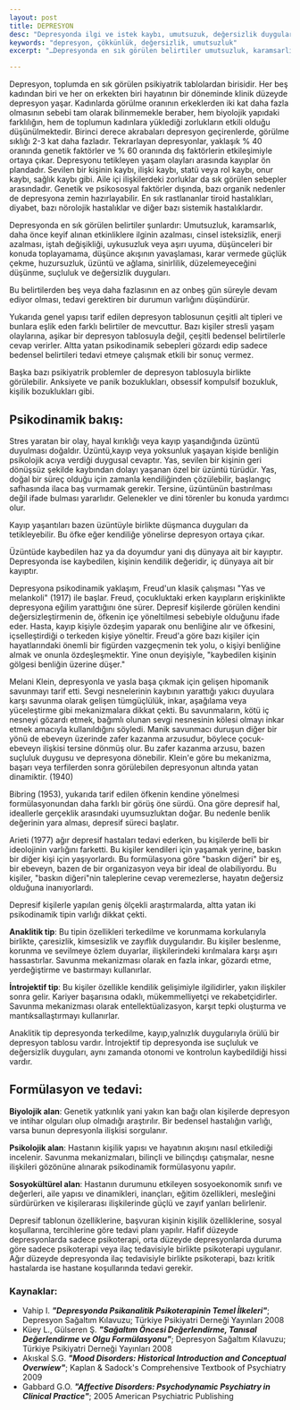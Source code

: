 ```yaml
---
layout: post
title: DEPRESYON
desc: "Depresyonda ilgi ve istek kaybı, umutsuzuk, değersizlik duyguları, uyku ve iştahta değişiklikler görülür."
keywords: "depresyon, çökkünlük, değersizlik, umutsuzluk"
excerpt: "…Depresyonda en sık görülen belirtiler umutsuzluk, karamsarlık, daha önce keyif alınan etkinliklere ilginin azalması, cinsel isteksizlik, enerjisizlik, kendine güvenin azalması, uyku ve iştahta değişiklikler, kararsızlık, konsantrasyon güçlüğü gibi belirtilerdir……"

---
```


Depresyon, toplumda en sık görülen  psikiyatrik tablolardan birisidir. Her beş kadından biri ve her on erkekten biri hayatının bir döneminde  klinik düzeyde depresyon yaşar. Kadınlarda görülme oranının  erkeklerden iki kat daha fazla olmasının sebebi tam olarak bilinmemekle beraber, hem biyolojik yapıdaki farklılığın, hem de toplumun  kadınlara yüklediği  zorlukların etkili olduğu düşünülmektedir. Birinci derece akrabaları depresyon geçirenlerde, görülme sıklığı  2-3 kat daha fazladır. Tekrarlayan depresyonlar, yaklaşık % 40 oranında genetik faktörler ve % 60 oranında dış faktörlerin etkileşimiyle ortaya çıkar. Depresyonu tetikleyen yaşam olayları arasında  kayıplar  ön plandadır. Sevilen bir kişinin kaybı, ilişki kaybı, statü veya rol kaybı, onur kaybı, sağlık kaybı gibi. Aile içi ilişkilerdeki zorluklar da sık görülen sebepler arasındadır. Genetik ve psikososyal faktörler dışında, bazı organik nedenler de depresyona zemin hazırlayabilir. En sık rastlananlar tiroid hastalıkları, diyabet, bazı nörolojik hastalıklar ve diğer bazı sistemik  hastalıklardır.

Depresyonda en sık görülen belirtiler şunlardır: Umutsuzluk, karamsarlık, daha önce  keyif alınan etkinliklere ilginin azalması, cinsel isteksizlik, enerji azalması, iştah değişikliği, uykusuzluk veya aşırı uyuma, düşünceleri bir konuda toplayamama, düşünce akışının yavaşlaması, karar vermede güçlük çekme, huzursuzluk, üzüntü ve ağlama, sinirlilik, düzelemeyeceğini düşünme, suçluluk ve değersizlik duyguları.

Bu belirtilerden  beş veya daha fazlasının  en az onbeş gün süreyle devam ediyor olması, tedavi gerektiren bir durumun varlığını düşündürür.

Yukarıda genel yapısı tarif edilen depresyon tablosunun çeşitli alt tipleri ve bunlara eşlik eden  farklı belirtiler de  mevcuttur. Bazı kişiler  stresli yaşam olaylarına, aşikar bir depresyon tablosuyla değil, çeşitli bedensel belirtilerle cevap verirler. Altta yatan psikodinamik sebepleri gözardı edip  sadece bedensel  belirtileri tedavi etmeye çalışmak  etkili bir sonuç vermez.

Başka bazı psikiyatrik problemler de depresyon tablosuyla birlikte görülebilir. Anksiyete ve panik bozuklukları, obsessif kompulsif bozukluk, kişilik bozuklukları gibi.

## Psikodinamik bakış:

Stres yaratan bir olay, hayal kırıklığı veya kayıp yaşandığında üzüntü duyulması  doğaldır. Üzüntü,kayıp veya yoksunluk yaşayan kişide  benliğin  psikolojik acıya verdiği  duygusal cevaptır. Yas, sevilen bir kişinin geri dönüşsüz  şekilde kaybından dolayı yaşanan özel bir üzüntü türüdür. Yas, doğal bir süreç olduğu için  zamanla kendiliğinden  çözülebilir, başlangıç safhasında ilaca baş vurmamak gerekir. Tersine, üzüntünün bastırılması değil ifade bulması yararlıdır. Gelenekler ve dini törenler  bu konuda yardımcı olur.

Kayıp yaşantıları bazen  üzüntüyle birlikte düşmanca duyguları da tetikleyebilir. Bu öfke eğer kendiliğe yönelirse  depresyon ortaya çıkar.

Üzüntüde kaybedilen haz ya da doyumdur yani dış dünyaya ait bir kayıptır. Depresyonda ise kaybedilen, kişinin kendilik değeridir, iç dünyaya ait bir kayıptır.

Depresyona psikodinamik yaklaşım, Freud'un klasik çalışması "Yas ve melankoli" (1917) ile başlar. Freud, çocukluktaki erken kayıpların  erişkinlikte depresyona eğilim yarattığını öne sürer. Depresif  kişilerde görülen kendini değersizleştirmenin de, öfkenin içe yöneltilmesi sebebiyle olduğunu ifade eder. Hasta, kayıp kişiyle özdeşim yaparak onu benliğine alır  ve öfkesini, içselleştirdiği o terkeden  kişiye yöneltir. Freud'a göre bazı kişiler için  hayatlarındaki önemli bir figürden vazgeçmenin tek yolu, o kişiyi benliğine almak ve onunla özdeşleşmektir. Yine onun  deyişiyle, "kaybedilen kişinin gölgesi  benliğin üzerine düşer."

Melani Klein, depresyonla ve yasla başa çıkmak için gelişen hipomanik savunmayı tarif etti. Sevgi nesnelerinin kaybının yarattığı yakıcı duyulara karşı savunma olarak gelişen tümgüçlülük, inkar, aşağılama  veya  yüceleştirme gibi mekanizmalara dikkat çekti. Bu savunmaların, kötü iç nesneyi  gözardı etmek, bağımlı olunan sevgi nesnesinin kölesi olmayı inkar etmek amacıyla kullanıldığını söyledi. Manik savunmacı duruşun diğer bir yönü de ebeveyn üzerinde zafer kazanma arzusudur, böylece çocuk-ebeveyn ilişkisi tersine dönmüş olur. Bu zafer kazanma arzusu, bazen suçluluk duygusu ve depresyona dönebilir. Klein'e göre bu  mekanizma, başarı veya terfilerden sonra  görülebilen depresyonun altında yatan dinamiktir. (1940)

Bibring (1953), yukarıda tarif edilen öfkenin kendine yönelmesi formülasyonundan daha farklı bir görüş öne sürdü. Ona göre depresif hal, ideallerle gerçeklik arasındaki uyumsuzluktan doğar. Bu nedenle benlik değerinin yara alması, depresif süreci başlatır.

Arieti (1977) ağır depresif hastaları tedavi ederken, bu kişilerde belli bir ideolojinin  varlığını farketti. Bu kişiler  kendileri için yaşamak yerine, baskın bir diğer kişi için yaşıyorlardı. Bu formülasyona göre "baskın diğeri" bir eş, bir ebeveyn, bazen de bir organizasyon veya bir ideal de olabiliyordu. Bu kişiler, "baskın diğeri"nin taleplerine cevap veremezlerse, hayatın değersiz olduğuna inanıyorlardı.

Depresif kişilerle yapılan geniş ölçekli araştırmalarda, altta yatan iki psikodinamik tipin varlığı dikkat çekti.

__Anaklitik tip__: Bu tipin özellikleri terkedilme ve korunmama korkularıyla birlikte, çaresizlik, kimsesizlik  ve zayıflık duygularıdır. Bu kişiler beslenme, korunma ve sevilmeye özlem duyarlar,  ilişkilerindeki kırılmalara karşı aşırı hassastırlar. Savunma mekanizması olarak en fazla  inkar, gözardı etme, yerdeğiştirme ve bastırmayı kullanırlar.

__İntrojektif tip__: Bu kişiler özellikle kendilik gelişimiyle ilgilidirler, yakın ilişkiler sonra gelir. Kariyer başarısına odaklı, mükemmelliyetçi ve rekabetçidirler. Savunma mekanizması olarak  entellektüalizasyon, karşıt tepki oluşturma ve mantıksallaştırmayı kullanırlar.

Anaklitik tip depresyonda terkedilme, kayıp,yalnızlık duygularıyla örülü bir depresyon tablosu vardır. İntrojektif tip depresyonda ise suçluluk ve değersizlik duyguları, aynı zamanda otonomi ve kontrolun kaybedildiği hissi vardır.

## Formülasyon ve tedavi:

__Biyolojik alan__: Genetik yatkınlık yani yakın kan bağı olan kişilerde depresyon ve intihar olguları olup olmadığı araştırılır. Bir  bedensel hastalığın varlığı, varsa bunun depresyonla ilişkisi sorgulanır.

__Psikolojik alan__: Hastanın kişilik yapısı ve hayatının akışını nasıl etkilediği incelenir. Savunma mekanizmaları, bilinçli ve bilinçdışı çatışmalar, nesne ilişkileri gözönüne  alınarak  psikodinamik formülasyonu yapılır.

__Sosyokültürel alan__: Hastanın durumunu etkileyen sosyoekonomik sınıfı ve değerleri, aile yapısı ve dinamikleri, inançları, eğitim özellikleri, mesleğini sürdürürken ve kişilerarası ilişkilerinde güçlü ve zayıf yanları belirlenir.

Depresif tablonun özelliklerine, başvuran kişinin kişilik özelliklerine, sosyal koşullarına, tercihlerine göre tedavi planı yapılır. Hafif düzeyde depresyonlarda sadece psikoterapi, orta düzeyde depresyonlarda duruma göre  sadece psikoterapi veya ilaç tedavisiyle birlikte psikoterapi uygulanır. Ağır düzeyde  depresyonda ilaç tedavisiyle birlikte psikoterapi, bazı kritik hastalarda ise hastane koşullarında tedavi  gerekir.

### Kaynaklar:

* Vahip I. ___"Depresyonda Psikanalitik Psikoterapinin Temel İlkeleri"___; Depresyon Sağaltım Kılavuzu; Türkiye  Psikiyatri Derneği Yayınları 2008
* Küey L., Gülseren Ş. ___"Sağaltım Öncesi Değerlendirme, Tanısal Değerlendirme ve Olgu Formülasyonu"___; Depresyon Sağaltım  Kılavuzu; Türkiye Psikiyatri Derneği Yayınları 2008
* Akıskal S.G. ___"Mood Disorders: Historical Introduction and  Conceptual  Overwiew"___; Kaplan & Sadock's  Comprehensive Textbook of Psychiatry 2009
* Gabbard G.O. ___"Affective Disorders: Psychodynamic Psychiatry in Clinical Practice"___;  2005  American  Psychiatric Publishing
